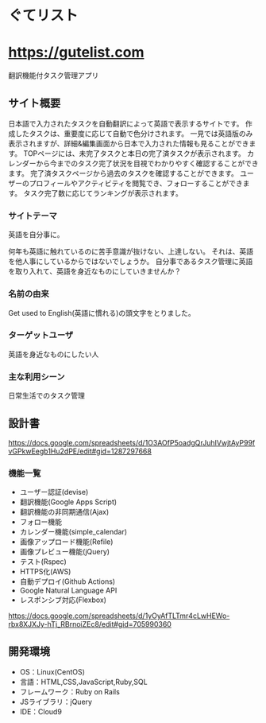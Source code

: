 # ぐてリスト  
# https://gutelist.com
翻訳機能付タスク管理アプリ

## サイト概要
日本語で入力されたタスクを自動翻訳によって英語で表示するサイトです。
作成したタスクは、重要度に応じて自動で色分けされます。
一見では英語版のみ表示されますが、詳細&編集画面から日本で入力された情報も見ることができます。
TOPページには、未完了タスクと本日の完了済タスクが表示されます。
カレンダーから今までのタスク完了状況を目視でわかりやすく確認することができます。
完了済タスクページから過去のタスクを確認することができます。
ユーザーのプロフィールやアクティビティを閲覧でき、フォローすることができます。
タスク完了数に応じてランキングが表示されます。

### サイトテーマ
英語を自分事に。

何年も英語に触れているのに苦手意識が抜けない、上達しない。
それは、英語を他人事にしているからではないでしょうか。
自分事であるタスク管理に英語を取り入れて、英語を身近なものにしていきませんか？

### 名前の由来
Get used to English(英語に慣れる)の頭文字をとりました。

### ターゲットユーザ
英語を身近なものにしたい人

### 主な利用シーン
日常生活でのタスク管理

## 設計書
https://docs.google.com/spreadsheets/d/1O3AOfP5oadgQrJuhIVwjtAyP99fvGPkwEegb1Hu2dPE/edit#gid=1287297668

### 機能一覧
- ユーザー認証(devise)
- 翻訳機能(Google Apps Script)
- 翻訳機能の非同期通信(Ajax)
- フォロー機能
- カレンダー機能(simple_calendar)
- 画像アップロード機能(Refile)
- 画像プレビュー機能(jQuery)
- テスト(Rspec)
- HTTPS化(AWS)
- 自動デプロイ(Github Actions)
- Google Natural Language API
- レスポンシブ対応(Flexbox)

https://docs.google.com/spreadsheets/d/1yOyAfTLTmr4cLwHEWo-rbx8XJXJy-hTj_RBrnoiZEc8/edit#gid=705990360

## 開発環境
- OS：Linux(CentOS)
- 言語：HTML,CSS,JavaScript,Ruby,SQL
- フレームワーク：Ruby on Rails
- JSライブラリ：jQuery
- IDE：Cloud9
